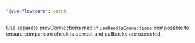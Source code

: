 ```yaml
---
"@vue-flow/core": patch
---
```


Use separate prevConnections map in `useHandleConnections` composable to ensure comparison check is correct and callbacks are executed.
